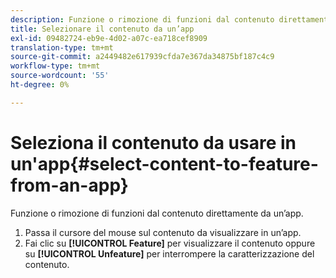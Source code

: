 ```yaml
---
description: Funzione o rimozione di funzioni dal contenuto direttamente da un’app.
title: Selezionare il contenuto da un’app
exl-id: 09482724-eb9e-4d02-a07c-ea718cef8909
translation-type: tm+mt
source-git-commit: a2449482e617939cfda7e367da34875bf187c4c9
workflow-type: tm+mt
source-wordcount: '55'
ht-degree: 0%

---
```


# Seleziona il contenuto da usare in un&#39;app{#select-content-to-feature-from-an-app}

Funzione o rimozione di funzioni dal contenuto direttamente da un’app.

1. Passa il cursore del mouse sul contenuto da visualizzare in un’app.
1. Fai clic su **[!UICONTROL Feature]** per visualizzare il contenuto oppure su **[!UICONTROL Unfeature]** per interrompere la caratterizzazione del contenuto.
